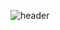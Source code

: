 ![header](https://capsule-render.vercel.app/api?type=slice&color=auto&height=300&section=header&text=YongHun%Kim&fontSize=90)
